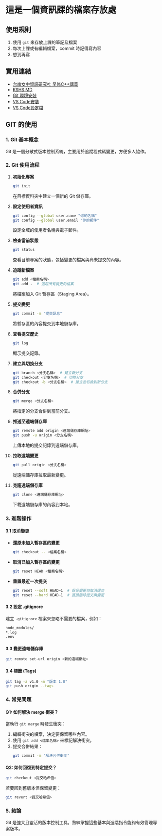 

# 這是一個資訊課的檔案存放處

## 使用規則
1. 使用 `git` 來存放上課的筆記及檔案
2. 每次上課或有編輯檔案，commit 時記得寫內容
3. 想到再寫

## 實用連結
* [台南女中資訊研究社 早修C++講義](https://hackmd.io/@Tamilala/TngsCppCourse/%2F%40Tamilala%2Fcpp_cover)
* [KSHS MD](https://class.kshs.kh.edu.tw/)
* [Git 環境安裝](https://git-scm.com/downloads/win)
* [VS Code安裝](https://code.visualstudio.com/Download)
* [VS Code設定檔](https://vscode.dev/profile/github/a6dea89b8133c5e90603b82007dbb922)

## GIT 的使用 

### 1. Git 基本概念
Git 是一個分散式版本控制系統，主要用於追蹤程式碼變更，方便多人協作。

### 2. Git 使用流程

1. **初始化專案**
   ```sh
   git init
   ```
   在目標資料夾中建立一個新的 Git 儲存庫。

2. **設定使用者資訊**
   ```sh
   git config --global user.name "你的名稱"
   git config --global user.email "你的郵件"
   ```
   設定全域的使用者名稱與電子郵件。

3. **檢查當前狀態**
   ```sh
   git status
   ```
   查看目前專案的狀態，包括變更的檔案與尚未提交的內容。

4. **追蹤新檔案**
   ```sh
   git add <檔案名稱>
   git add .  # 追蹤所有變更的檔案
   ```
   將檔案加入 Git 暫存區（Staging Area）。

5. **提交變更**
   ```sh
   git commit -m "提交訊息"
   ```
   將暫存區的內容提交到本地儲存庫。

6. **查看提交歷史**
   ```sh
   git log
   ```
   顯示提交記錄。

7. **建立與切換分支**
   ```sh
   git branch <分支名稱>  # 建立新分支
   git checkout <分支名稱>  # 切換分支
   git checkout -b <分支名稱>  # 建立並切換到新分支
   ```

8. **合併分支**
   ```sh
   git merge <分支名稱>
   ```
   將指定的分支合併到當前分支。

9. **推送至遠端儲存庫**
   ```sh
   git remote add origin <遠端儲存庫網址>
   git push -u origin <分支名稱>
   ```
   上傳本地的提交記錄到遠端儲存庫。

10. **拉取遠端變更**
    ```sh
    git pull origin <分支名稱>
    ```
    從遠端儲存庫拉取最新變更。

11. **克隆遠端儲存庫**
    ```sh
    git clone <遠端儲存庫網址>
    ```
    下載遠端儲存庫的內容到本地。

### 3. 進階操作

#### 3.1 取消變更
- **還原未加入暫存區的變更**
  ```sh
  git checkout -- <檔案名稱>
  ```
- **取消已加入暫存區的變更**
  ```sh
  git reset HEAD <檔案名稱>
  ```
- **重置最近一次提交**
  ```sh
  git reset --soft HEAD~1  # 保留變更但取消提交
  git reset --hard HEAD~1  # 直接刪除提交與變更
  ```

#### 3.2 設定 .gitignore
建立 `.gitignore` 檔案來忽略不需要的檔案，例如：
```txt
node_modules/
*.log
.env
```

#### 3.3 變更遠端儲存庫
```sh
git remote set-url origin <新的遠端網址>
```

#### 3.4 標籤 (Tags)
```sh
git tag -a v1.0 -m "版本 1.0"
git push origin --tags
```

### 4. 常見問題
#### Q1: 如何解決 merge 衝突？
當執行 `git merge` 時發生衝突：
1. 編輯衝突的檔案，決定要保留哪些內容。
2. 使用 `git add <檔案名稱>` 來標記解決衝突。
3. 提交合併結果：
   ```sh
   git commit -m "解決合併衝突"
   ```

#### Q2: 如何回復到特定提交？
```sh
git checkout <提交哈希值>
```
若要回到舊版本但保留變更：
```sh
git revert <提交哈希值>
```

### 5. 結論
Git 是強大且靈活的版本控制工具，熟練掌握這些基本與進階指令能夠有效管理專案版本。

</details>
